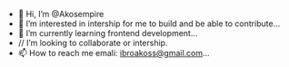 - 👋 Hi, I’m @Akosempire
- 👀 I’m interested in intership for me to build and be able to contribute...
- 🌱 I’m currently learning frontend development...
- // I’m looking to collaborate or intership.
- 📫 How to reach me emali: ibroakoss@gmail.com...

<!---
Akosempire/Akosempire is a ✨ special ✨ repository because its `README.md` (this file) appears on your GitHub profile.
You can click the Preview link to take a look at your changes.
--->
